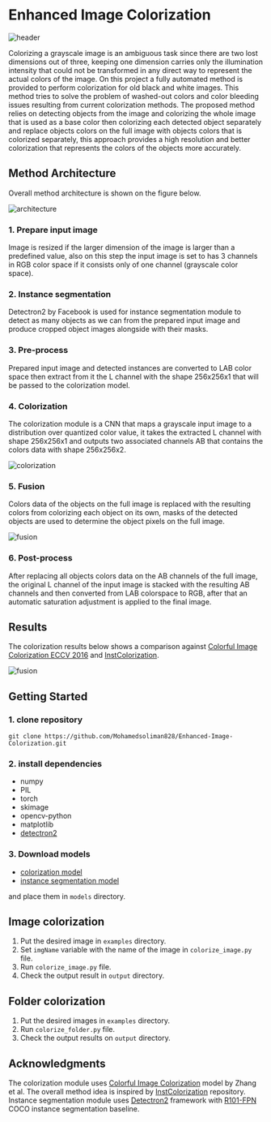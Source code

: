 # Enhanced Image Colorization

![header](imgs/header.jpg)

Colorizing a grayscale image is an ambiguous task since there are two lost dimensions out of three, keeping one dimension carries only the illumination intensity that could not be transformed in any direct way to represent the actual colors of the image. On this project a fully automated method is provided to perform colorization for old black and white images. This method tries to solve the problem of washed-out colors and color bleeding issues resulting from current colorization methods. The proposed method relies on detecting objects from the image and colorizing the whole image that is used as a base color then colorizing each detected object separately and replace objects colors on the full image with objects colors that is colorized separately, this approach provides a high resolution and better colorization that represents the colors of the objects more accurately.

## Method Architecture

Overall method architecture is shown on the figure below.

![architecture](imgs/architecture.jpg)

### 1. Prepare input image

Image is resized if the larger dimension of the image is larger than a predefined value, also on this step the input image is set to has 3 channels in RGB color space if it consists only of one channel (grayscale color space).

### 2. Instance segmentation

Detectron2 by Facebook is used for instance segmentation module to detect as many objects as we can from the prepared input image and produce cropped object images alongside with their masks.

### 3. Pre-process

Prepared input image and detected instances are converted to LAB color space then extract from it the L channel with the shape 256x256x1 that will be passed to the colorization model.

### 4. Colorization

The colorization module is a CNN that maps a grayscale input image to a distribution over quantized color value, it takes the extracted L channel with shape 256x256x1 and outputs two associated channels AB that contains the colors data with shape 256x256x2.

![colorization](imgs/colorization.jpg)

### 5. Fusion

Colors data of the objects on the full image is replaced with the resulting colors from colorizing each object on its own, masks of the detected objects are used to determine the object pixels on the full image.

![fusion](imgs/fusion.jpg)

### 6. Post-process

After replacing all objects colors data on the AB channels of the full image, the original L channel of the input image is stacked with the resulting AB channels and then converted from LAB colorspace to RGB, after that an automatic saturation adjustment is applied to the final image.

## Results

The colorization results below shows a comparison against [Colorful Image Colorization ECCV 2016](http://richzhang.github.io/colorization/) and [InstColorization](https://github.com/ericsujw/InstColorization).

![fusion](imgs/results.jpg)

## Getting Started

### 1. clone repository

```
git clone https://github.com/Mohamedsoliman828/Enhanced-Image-Colorization.git
```

### 2. install dependencies

* numpy
* PIL
* torch
* skimage
* opencv-python
* matplotlib
* [detectron2](https://detectron2.readthedocs.io/en/latest/tutorials/install.html)

### 3. Download models

* [colorization model](https://colorizers.s3.us-east-2.amazonaws.com/colorization_release_v2-9b330a0b.pth)
* [instance segmentation model](https://dl.fbaipublicfiles.com/detectron2/COCO-InstanceSegmentation/mask_rcnn_R_101_FPN_3x/138205316/model_final_a3ec72.pkl)

and place them in `models` directory.

## Image colorization

1. Put the desired image in `examples` directory.
2. Set `imgName` variable with the name of the image in `colorize_image.py` file.
3. Run `colorize_image.py` file.
4. Check the output result in `output` directory.

## Folder colorization

1. Put the desired images in `examples` directory.
2. Run `colorize_folder.py` file.
3. Check the output results on `output` directory.

## Acknowledgments

The colorization module uses [Colorful Image Colorization](http://richzhang.github.io/colorization/) model by Zhang et al.
The overall method idea is inspired by [InstColorization](https://github.com/ericsujw/InstColorization) repository.
Instance segmentation module uses [Detectron2](https://github.com/facebookresearch/Detectron/) framework with [R101-FPN](https://github.com/facebookresearch/detectron2/blob/master/MODEL_ZOO.md) COCO instance segmentation baseline.
